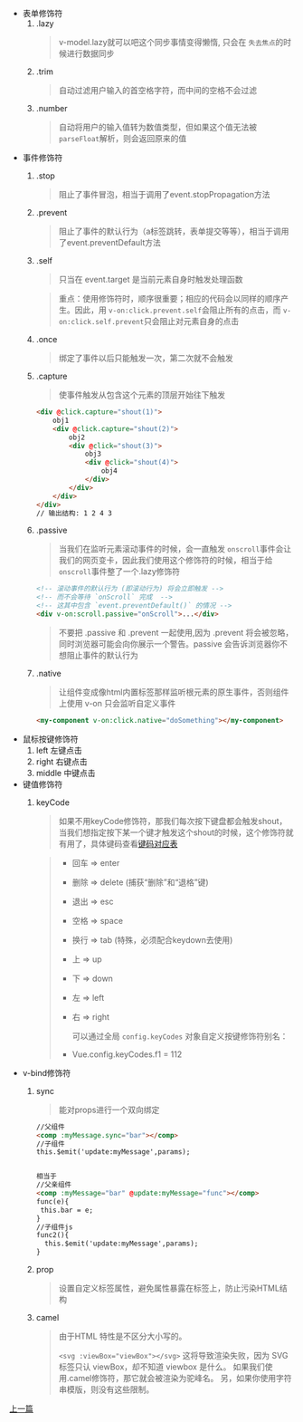 * 表单修饰符
  1. .lazy
     > v-model.lazy就可以吧这个同步事情变得懒惰, 只会在 `失去焦点`的时候进行数据同步
     >
  2. .trim
     > 自动过滤用户输入的首空格字符，而中间的空格不会过滤
     >
  3. .number
     > 自动将用户的输入值转为数值类型，但如果这个值无法被 `parseFloat`解析，则会返回原来的值
     >
* 事件修饰符
  1. .stop

     > 阻止了事件冒泡，相当于调用了event.stopPropagation方法
     >
  2. .prevent

     > 阻止了事件的默认行为（a标签跳转，表单提交等等），相当于调用了event.preventDefault方法
     >
  3. .self

     > 只当在 event.target 是当前元素自身时触发处理函数
     >

     > 重点：使用修饰符时，顺序很重要；相应的代码会以同样的顺序产生。因此，用 `v-on:click.prevent.self`会阻止所有的点击，而 `v-on:click.self.prevent`只会阻止对元素自身的点击
     >
  4. .once

     > 绑定了事件以后只能触发一次，第二次就不会触发
     >
  5. .capture

     > 使事件触发从包含这个元素的顶层开始往下触发
     >

     ```html
     <div @click.capture="shout(1)">
         obj1
         <div @click.capture="shout(2)">
             obj2
             <div @click="shout(3)">
                 obj3
                 <div @click="shout(4)">
                     obj4
                 </div>
             </div>
         </div>
     </div>
     // 输出结构: 1 2 4 3 

     ```
  6. .passive

     > 当我们在监听元素滚动事件的时候，会一直触发 `onscroll`事件会让我们的网页变卡，因此我们使用这个修饰符的时候，相当于给 `onscroll`事件整了一个.lazy修饰符
     >

     ```html
     <!-- 滚动事件的默认行为 (即滚动行为) 将会立即触发 -->
     <!-- 而不会等待 `onScroll` 完成  -->
     <!-- 这其中包含 `event.preventDefault()` 的情况 -->
     <div v-on:scroll.passive="onScroll">...</div>

     ```

     > 不要把 .passive 和 .prevent 一起使用,因为 .prevent 将会被忽略，同时浏览器可能会向你展示一个警告。passive 会告诉浏览器你不想阻止事件的默认行为
     >
  7. .native

     > 让组件变成像html内置标签那样监听根元素的原生事件，否则组件上使用 v-on 只会监听自定义事件
     >

     ```html
     <my-component v-on:click.native="doSomething"></my-component>

     ```
* 鼠标按键修饰符
  1. left 左键点击
  2. right 右键点击
  3. middle 中键点击
* 键值修饰符
  1. keyCode

     > 如果不用keyCode修饰符，那我们每次按下键盘都会触发shout，当我们想指定按下某一个键才触发这个shout的时候，这个修饰符就有用了，具体键码查看[键码对应表](https://zhidao.baidu.com/question/266291349.html)
     >

     > * 回车 => enter
     > * 删除 => delete (捕获“删除”和“退格”键)
     > * 退出 => esc
     > * 空格 => space
     > * 换行 => tab (特殊，必须配合keydown去使用)
     > * 上 => up
     > * 下 => down
     > * 左 => left
     > * 右 => right
     >
     >   可以通过全局 `config.keyCodes` 对象自定义按键修饰符别名：
     > * Vue.config.keyCodes.f1 = 112
     >
* v-bind修饰符
  1. sync

     > 能对props进行一个双向绑定
     >

     ```html
     //父组件
     <comp :myMessage.sync="bar"></comp> 
     //子组件
     this.$emit('update:myMessage',params);


     相当于
     //父亲组件
     <comp :myMessage="bar" @update:myMessage="func"></comp>
     func(e){
      this.bar = e;
     }
     //子组件js
     func2(){
       this.$emit('update:myMessage',params);
     }

     ```
  2. prop

     > 设置自定义标签属性，避免属性暴露在标签上，防止污染HTML结构
     >
  3. camel

     > 由于HTML 特性是不区分大小写的。
     >
     > `<svg :viewBox="viewBox"></svg>`
     > 这将导致渲染失败，因为 SVG 标签只认 viewBox，却不知道 viewbox 是什么。
     > 如果我们使用.camel修饰符，那它就会被渲染为驼峰名。
     > 另，如果你使用字符串模版，则没有这些限制。
     >


[上一篇](https://hyramxue.github.io/post/zai-created-he-mounted-qu-qing-qiu-shu-ju-%EF%BC%8C-you-shen-me-qu-bie-%EF%BC%9F.html)